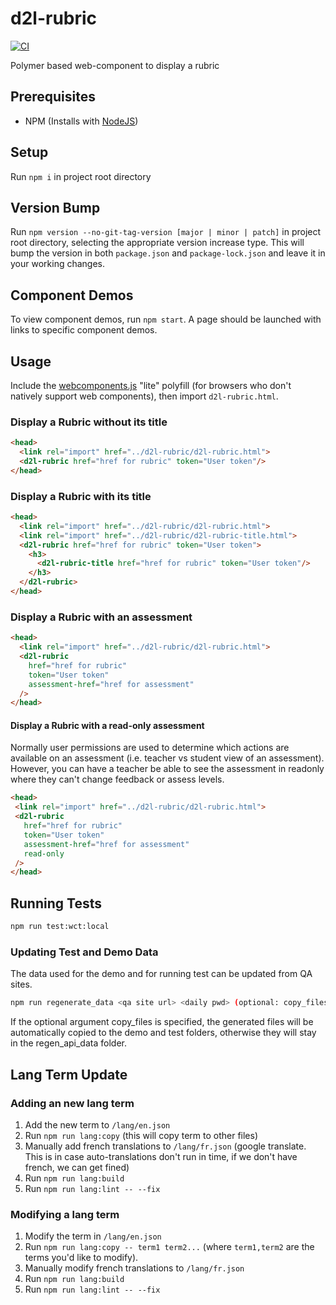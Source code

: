 # d2l-rubric

[![CI][CI Badge]][CI Workflows]

Polymer based web-component to display a rubric

## Prerequisites

- NPM (Installs with [NodeJS](https://nodejs.org))

## Setup

Run `npm i` in project root directory

## Version Bump

Run `npm version --no-git-tag-version [major | minor | patch]` in project
root directory, selecting the appropriate version increase type. This will bump
the version in both `package.json` and `package-lock.json` and leave it in your
working changes.

## Component Demos

To view component demos, run `npm start`. A page should be launched with links
to specific component demos.

## Usage

Include the [webcomponents.js](http://webcomponents.org/polyfills/) "lite"
polyfill (for browsers who don't natively support web components), then import
`d2l-rubric.html`.

### Display a Rubric without its title

```html
<head>
  <link rel="import" href="../d2l-rubric/d2l-rubric.html">
  <d2l-rubric href="href for rubric" token="User token"/>
</head>
```

### Display a Rubric with its title

```html
<head>
  <link rel="import" href="../d2l-rubric/d2l-rubric.html">
  <link rel="import" href="../d2l-rubric/d2l-rubric-title.html">
  <d2l-rubric href="href for rubric" token="User token">
    <h3>
      <d2l-rubric-title href="href for rubric" token="User token"/>
    </h3>
  </d2l-rubric>
</head>
```

### Display a Rubric with an assessment

```html
<head>
  <link rel="import" href="../d2l-rubric/d2l-rubric.html">
  <d2l-rubric
    href="href for rubric"
    token="User token"
    assessment-href="href for assessment"
  />
</head>
```

#### Display a Rubric with a read-only assessment

Normally user permissions are used to determine which actions are available on
an assessment (i.e. teacher vs student view of an assessment). However, you can
have a teacher be able to see the assessment in readonly where they can't change
feedback or assess levels.

 ```html
<head>
  <link rel="import" href="../d2l-rubric/d2l-rubric.html">
  <d2l-rubric
    href="href for rubric"
    token="User token"
    assessment-href="href for assessment"
    read-only
  />
</head>
```

## Running Tests

```bash
npm run test:wct:local
```

### Updating Test and Demo Data

The data used for the demo and for running test can be updated from QA sites.

```bash
npm run regenerate_data <qa site url> <daily pwd> (optional: copy_files)
```

If the optional argument copy_files is specified, the generated files will be
automatically copied to the demo and test folders, otherwise they will stay in
the regen_api_data folder.

## Lang Term Update

### Adding an new lang term

1. Add the new term to `/lang/en.json`
2. Run `npm run lang:copy` (this will copy term to other files)
3. Manually add french translations to `/lang/fr.json` (google translate. This
is in case auto-translations don't run in time, if we don't have french, we can
get fined)
4. Run `npm run lang:build`
5. Run `npm run lang:lint -- --fix`

### Modifying a lang term

1. Modify the term in `/lang/en.json`
2. Run `npm run lang:copy -- term1 term2...` (where `term1,term2` are the terms
you'd like to modify).
3. Manually modify french translations to `/lang/fr.json`
4. Run `npm run lang:build`
5. Run `npm run lang:lint -- --fix`

<!-- links -->
[CI Badge]: https://github.com/Brightspace/d2l-rubric/workflows/CI/badge.svg?branch=master
[CI Workflows]: https://github.com/Brightspace/d2l-rubric/actions?query=workflow%3ACI+branch%3Amaster
